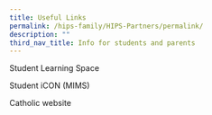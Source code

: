 ```yaml
---
title: Useful Links
permalink: /hips-family/HIPS-Partners/permalink/
description: ""
third_nav_title: Info for students and parents
---
```


Student Learning Space

Student iCON (MIMS)

Catholic website
